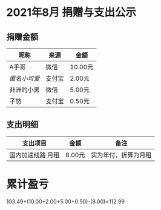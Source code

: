 # 2021年8月 捐赠与支出公示

## 捐赠金额

| 昵称         | 来源   | 金额    |
| ------------ | ------ | ------- |
| A手哥        | 微信   | 10.00元 |
| *匿名小可爱*  | 支付宝 |  2.00元  |
| 非洲的小黑    | 微信   | 5.00元  |
| 子悠         | 支付宝 | 0.50元  |

## 支出明细

| 支出项目          | 金额     | 备注                 |
| ----------------- | -------- | -------------------- |
| 国内加速线路 月租 | 8.00元   | 实为年付，折算为月租 |

# 累计盈亏

103.49+(10.00+2.00+5.00+0.50)-(8.00)=112.99
